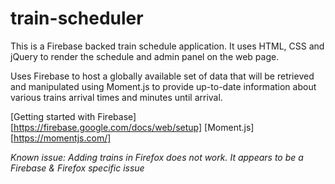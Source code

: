 # train-scheduler

This is a Firebase backed train schedule application. 
It uses HTML, CSS and jQuery to render the schedule and admin panel on the web page.

Uses Firebase to host a globally available set of data that will be retrieved and manipulated using Moment.js to provide up-to-date information about various trains arrival times and minutes until arrival.

[Getting started with Firebase][https://firebase.google.com/docs/web/setup]
[Moment.js][https://momentjs.com/]

*Known issue: Adding trains in Firefox does not work. It appears to be a Firebase & Firefox specific issue*